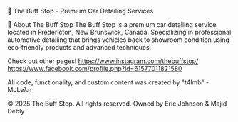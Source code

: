 🚗 The Buff Stop - Premium Car Detailing Services

🌟 About The Buff Stop
The Buff Stop is a premium car detailing service located in Fredericton, New Brunswick, Canada. Specializing in professional automotive detailing that brings vehicles back to showroom condition using eco-friendly products and advanced techniques.

Check out other pages!
https://www.instagram.com/thebuffstop/
https://www.facebook.com/profile.php?id=61577011821580


All code, functionality, and custom content was created by "t4lmb" -McLeλn

© 2025 The Buff Stop. All rights reserved.
Owned by Eric Johnson & Majid Debly
